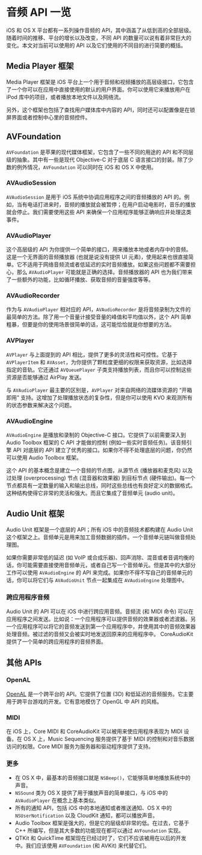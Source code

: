 # 音频 API 一览

iOS 和 OS X 平台都有一系列操作音频的 API，其中涵盖了从低到高的全部层级。随着时间的推移、平台的增长以及改变，不同 API 的数量可以说有着非常巨大的变化。本文对当前可以使用的 API 以及它们使用的不同目的进行简要的概括。

## Media Player 框架

Media Player 框架是 iOS 平台上一个用于音频和视频播放的高层级接口，它包含了一个你可以在应用中直接使用的默认的用户界面。你可以使用它来播放用户在 iPod 库中的项目，或者播放本地文件以及网络流。

另外，这个框架也包括了查找用户媒体库中内容的 API，同时还可以配置像是在锁屏界面或者控制中心里的音频控件。

## AVFoundation

`AVFoundation` 是苹果的现代媒体框架，它包含了一些不同的用途的 API 和不同层级的抽象。其中有一些是现代 Objective-C 对于底层 C 语言接口的封装。除了少数的例外情况，`AVFoundation` 可以同时在 iOS 和 OS X 中使用。

### AVAudioSession

`AVAudioSession` 是用于 iOS 系统中协调应用程序之间的音频播放的 API 的。例如，当有电话打进来时，音频的播放就会被暂停；在用户启动电影时，音乐的播放就会停止。我们需要使用这些 API 来确保一个应用程序能够正确响应并处理这类事件。

### AVAudioPlayer

这个高层级的 API 为你提供一个简单的接口，用来播放本地或者内存中的音频。这是一个无界面的音频播放器 (也就是说没有提供 UI 元素)，使用起来也很直接简单。它不适用于网络音频流或者低延迟的实时音频播放。如果这些问题都不需要担心，那么 `AVAudioPlayer` 可能就是正确的选择。音频播放器的 API 也为我们带来了一些额外的功能，比如循环播放、获取音频的音量强度等等。

### AVAudioRecorder

作为与 `AVAudioPlayer` 相对应的 API，`AVAudioRecorder` 是将音频录制为文件的最简单的方法。除了用一个音量计接受音量的峰值和平均值以外，这个 API 简单粗暴，但要是你的使用场景很简单的话，这可能恰恰就是你想要的方法。

### AVPlayer

`AVPlayer` 与上面提到的 API 相比，提供了更多的灵活性和可控性。它基于 `AVPlayerItem` 和 `AVAsset`，为你提供了颗粒度更细的权限来获取资源，比如选择指定的音轨。它还通过 `AVQueuePlayer` 子类支持播放列表，而且你可以控制这些资源是否能够通过 AirPlay 发送。

与 `AVAudioPlayer` 最主要的区别是，`AVPlayer` 对来自网络的流媒体资源的 “开箱即用” 支持。这增加了处理播放状态的复杂性，但是你可以使用 KVO 来观测所有的状态参数来解决这个问题。

### AVAudioEngine

`AVAudioEngine` 是播放和录制的 Objective-C 接口。它提供了以前需要深入到 Audio Toolbox 框架的 C API 才能做的控制 (例如一些实时音频任务)。该音频引擎 API 对底层的 API 建立了优秀的接口。如果你不得不处理底层的问题，你仍然可以使用 Audio Toolbox 框架。

这个 API 的基本概念是建立一个音频的节点图，从源节点 (播放器和麦克风) 以及过处理 (overprocessing) 节点 (混音器和效果器) 到目标节点 (硬件输出)。每一个节点都具有一定数量的输入和输出总线，同时这些总线也有良好定义的数据格式。这种结构使得它非常的灵活和强大。而且它集成了音频单元 (audio unit)。

## Audio Unit 框架

Audio Unit 框架是一个底层的 API；所有 iOS 中的音频技术都构建在 Audio Unit 这个框架之上。音频单元是用来加工音频数据的插件。一个音频单元链叫做音频处理图。

如果你需要非常低的延迟 (如 VoIP 或合成乐器)、回声消除、混音或者音调均衡的话，你可能需要直接使用音频单元，或者自己写一个音频单元。但是其中的大部分工作可以使用 `AVAudioEngine` 的 API 来完成。如果你不得不写自己的音频单元的话，你可以将它们与 `AVAudioUnit` 节点一起集成在 `AVAudioEngine` 处理图中。

### 跨应用程序音频

Audio Unit 的 API 可以在 iOS 中进行跨应用音频。音频流 (和 MIDI 命令) 可以在应用程序之间发送。比如说：一个应用程序可以提供音频的效果器或者滤波器。另一个应用程序可以将它的音频发送到第一个应用程序中，并使用其中的音频效果器处理音频。被过滤的音频又会被实时地发送回原来的应用程序中。 CoreAudioKit 提供了一个简单的跨应用程序的音频界面。

## 其他 APIs

### OpenAL

[OpenAL](https://en.wikipedia.org/wiki/OpenAL) 是一个跨平台的 API。它提供了位置 (3D) 和低延迟的音频服务。它主要用于跨平台游戏的开发。它有意地模仿了 OpenGL 中 API 的风格。

### MIDI

在 iOS 上，Core MIDI 和 CoreAudioKit 可以被用来使应用程序表现为 MIDI 设备。在 OS X 上，Music Sequencing 服务提供了基于 MIDI 的控制和对音乐数据访问的权限。Core MIDI 服务为服务器和驱动程序提供了支持。

### 更多

- 在 OS X 中，最基本的音频接口就是 `NSBeep()`，它能够简单地播放系统中的声音。
- `NSSound` 类为 OS X 提供了用于播放声音的简单接口，与 iOS 中的 `AVAudioPlayer` 在概念上基本类似。
- 所有的通知 API，包括 iOS 中的本地通知或者推送通知、OS X 中的 `NSUserNotification` 以及 CloudKit 通知，都可以播放声音。
- Audio Toolbox 框架是强大的，但是它的层级却非常的低。在过去，它基于 C++ 所编写，但是其大多数的功能现在都可以通过 `AVFoundation` 实现。
- QTKit 和 QuickTime 框架现在已经过时了，它们不应该被用在以后的开发中。我们应该使用 `AVFoundation` (和 AVKit) 来代替它们。

